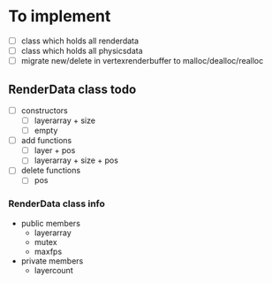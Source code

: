 # To implement
- [ ] class which holds all renderdata
- [ ] class which holds all physicsdata
- [ ] migrate new/delete in vertexrenderbuffer to malloc/dealloc/realloc

## RenderData class todo
- [ ] constructors
  - [ ] layerarray + size
  - [ ] empty
- [ ] add functions
  - [ ] layer + pos
  - [ ] layerarray + size + pos
- [ ] delete functions
  - [ ] pos

### RenderData class info
- public members
  - layerarray
  - mutex
  - maxfps
- private members
  - layercount